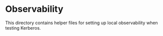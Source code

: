 # Observability

This directory contains helper files for setting up local observability when testing Kerberos.
